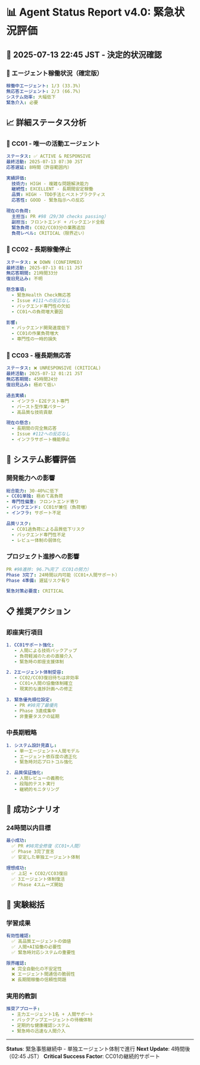 # 📊 Agent Status Report v4.0: 緊急状況評価

## 📅 2025-07-13 22:45 JST - 決定的状況確認

### 🎯 エージェント稼働状況（確定版）

```yaml
稼働中エージェント: 1/3 (33.3%)
無応答エージェント: 2/3 (66.7%)
システム効率: 大幅低下
緊急介入: 必要
```

## 📈 詳細ステータス分析

### 🤖 CC01 - 唯一の活動エージェント
```yaml
ステータス: ✅ ACTIVE & RESPONSIVE
最終活動: 2025-07-13 07:30 JST
応答遅延: 8時間（許容範囲内）

実績評価:
  技術力: HIGH - 複雑な問題解決能力
  継続性: EXCELLENT - 長期間安定稼働
  品質: HIGH - TDD手法とベストプラクティス
  応答性: GOOD - 緊急指示への反応

現在の負荷:
  主担当: PR #98（29/30 checks passing）
  副担当: フロントエンド + バックエンド全般
  緊急負荷: CC02/CC03分の業務追加
  負荷レベル: CRITICAL（限界近い）
```

### 🤖 CC02 - 長期稼働停止
```yaml
ステータス: ❌ DOWN (CONFIRMED)
最終活動: 2025-07-13 01:11 JST
無応答期間: 21時間33分
復旧見込み: 不明

懸念事項:
  - 緊急Health Check無応答
  - Issue #111への反応なし
  - バックエンド専門性の欠如
  - CC01への負荷増大要因

影響:
  - バックエンド開発速度低下
  - CC01の作業負荷増大
  - 専門性の一時的損失
```

### 🤖 CC03 - 極長期無応答
```yaml
ステータス: ❌ UNRESPONSIVE (CRITICAL)
最終活動: 2025-07-12 01:21 JST
無応答期間: 45時間24分
復旧見込み: 極めて低い

過去実績:
  - インフラ・E2Eテスト専門
  - バースト型作業パターン
  - 高品質な技術貢献

現在の懸念:
  - 長期間の完全無応答
  - Issue #112への反応なし
  - インフラサポート機能停止
```

## 🚨 システム影響評価

### 開発能力への影響
```yaml
総合能力: 30-40%に低下
- CC01単独: 極めて高負荷
- 専門性偏重: フロントエンド寄り
- バックエンド: CC01が兼任（負荷増）
- インフラ: サポート不足

品質リスク:
  - CC01過負荷による品質低下リスク
  - バックエンド専門性不足
  - レビュー体制の弱体化
```

### プロジェクト進捗への影響
```yaml
PR #98進捗: 96.7%完了（CC01の努力）
Phase 3完了: 24時間以内可能（CC01+人間サポート）
Phase 4準備: 遅延リスク有り

緊急対策必要度: CRITICAL
```

## 📋 推奨アクション

### 即座実行項目
```yaml
1. CC01サポート強化:
   - 人間による技術バックアップ
   - 負荷軽減のための直接介入
   - 緊急時の即座支援体制

2. 2エージェント体制受容:
   - CC02/CC03復旧待ちは非効率
   - CC01+人間の協働体制確立
   - 現実的な進捗計画への修正

3. 緊急優先順位設定:
   - PR #98完了最優先
   - Phase 3達成集中
   - 非重要タスクの延期
```

### 中長期戦略
```yaml
1. システム設計見直し:
   - 単一エージェント+人間モデル
   - エージェント依存度の適正化
   - 緊急時対応プロトコル強化

2. 品質保証強化:
   - 人間レビューの義務化
   - 段階的テスト実行
   - 継続的モニタリング
```

## 🎯 成功シナリオ

### 24時間以内目標
```yaml
最小成功:
  ✅ PR #98完全修復（CC01+人間）
  ✅ Phase 3完了宣言
  ✅ 安定した単独エージェント体制

理想成功:
  ✅ 上記 + CC02/CC03復旧
  ✅ 3エージェント体制復活
  ✅ Phase 4スムーズ開始
```

## 📝 実験総括

### 学習成果
```yaml
有効性確認:
  ✅ 高品質エージェントの価値
  ✅ 人間+AI協働の必要性
  ✅ 緊急時対応システムの重要性

限界確認:
  ❌ 完全自動化の不安定性
  ❌ エージェント間通信の脆弱性
  ❌ 長期間稼働の信頼性問題
```

### 実用的教訓
```yaml
推奨アプローチ:
  - 主力エージェント1名 + 人間サポート
  - バックアップエージェントの待機体制
  - 定期的な健康確認システム
  - 緊急時の迅速な人間介入
```

---

**Status**: 緊急事態継続中 - 単独エージェント体制で進行
**Next Update**: 4時間後（02:45 JST）
**Critical Success Factor**: CC01の継続的サポート